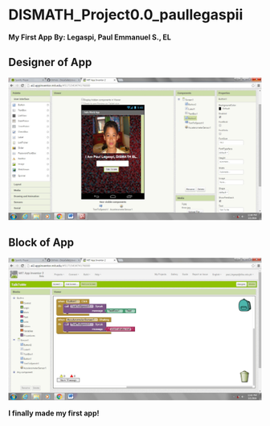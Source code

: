 # DISMATH_Project0.0_paullegaspii
**My First App**
**By: Legaspi, Paul Emmanuel S., EL**

## Designer of App
![alt text](https://github.com/DeLaSalleUniversity-Manila-DISMATH-t216/DISMATH_Project0.0_paullegaspii/blob/master/dismath1.jpg)

## Block of App
![alt text](https://github.com/DeLaSalleUniversity-Manila-DISMATH-t216/DISMATH_Project0.0_paullegaspii/blob/master/dismath2.jpg)

**I finally made my first app!**
